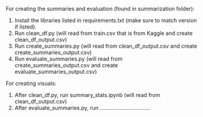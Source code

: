 For creating the summaries and evaluation (found in summarization folder):
1. Install the libraries listed in requirements.txt (make sure to match version if listed).
2. Run clean_df.py (will read from train.csv that is from Kaggle and create clean_df_output.csv)
3. Run create_summaries.py (will read from clean_df_output.csv and create create_summaries_output.csv)
4. Run evaluate_summaries.py (will read from create_summaries_output.csv and create evaluate_summaries_output.csv)

For creating visuals:
1. After clean_df.py, run summary_stats.ipynb (will read from clean_df_output.csv)
2. After evaluate_summaries.py, run .................................